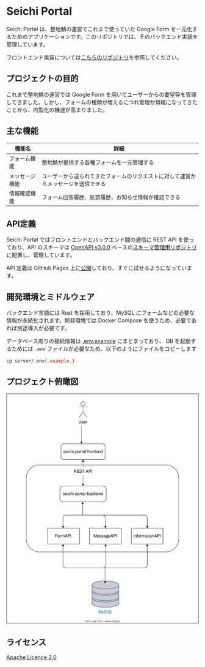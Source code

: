 # Seichi Portal

Seichi Portal は、整地鯖の運営でこれまで使っていた Google Form を一元化するためのアプリケーションです。このリポジトリでは、そのバックエンド実装を管理しています。

フロントエンド実装については[こちらのリポジトリ](https://github.com/GiganticMinecraft/seichi-portal-frontend)を参照してください。

## プロジェクトの目的

これまで整地鯖の運営では Google Form を用いてユーザーからの要望等を管理してきました。しかし、フォームの種類が増えるにつれ管理が煩雑になってきたことから、内製化の機運が高まりました。

## 主な機能

| 機能名         | 詳細                                                                                                                                       | 
| -------------- | ------------------------------------------------------------------------------------------------------------------------------------------ |
| フォーム機能   | 整地鯖が提供する各種フォームを一元管理する                     | 
| メッセージ機能 | ユーザーから送られてきたフォームのリクエストに対して運営からメッセージを送信できる      | 
| 情報確認機能   | フォーム回答履歴、処罰履歴、お知らせ情報が確認できる                   |

## API定義

Seichi Portal ではフロントエンドとバックエンド間の通信に REST API を使っており、API のスキーマは [OpenAPI v3.0.0](https://spec.openapis.org/oas/v3.0.0) ベースの[スキーマ管理用リポジトリ](https://github.com/GiganticMinecraft/seichi-api-schema)に配置し、管理しています。

API 定義は GitHub Pages 上に[公開](https://giganticminecraft.github.io/seichi-api-schema/)しており、すぐに試せるようになっています。

## 開発環境とミドルウェア

バックエンド言語には Rust を採用しており、MySQL にフォームなどの必要な情報が永続化されます。開発環境では Docker Compose を使うため、必要であれば別途導入が必要です。

データベース周りの接続情報は [.env.example](./server/.env.example) にまとまっており、 DB を起動するためには `.env` ファイルが必要なため、以下のようにファイルをコピーします

```bash
cp server/.env{.example,}
```


## プロジェクト俯瞰図

![image](./docs/overhead-view.drawio.svg)

## ライセンス

[Apache Licence 2.0](https://github.com/GiganticMinecraft/seichi-portal-backend/blob/main/LICENSE)
